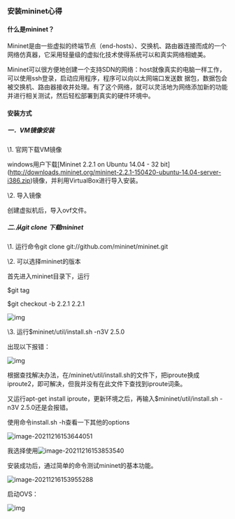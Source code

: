 ### 安装mininet心得

#### 什么是mininet？

​		Mininet是由一些虚拟的终端节点（end-hosts）、交换机、路由器连接而成的一个网络仿真器，它采用轻量级的虚拟化技术使得系统可以和真实网络相媲美。

​		Mininet可以很方便地创建一个支持SDN的网络：host就像真实的电脑一样工作，可以使用ssh登录，启动应用程序，程序可以向以太网端口发送数 据包，数据包会被交换机、路由器接收并处理。有了这个网络，就可以灵活地为网络添加新的功能并进行相关测试，然后轻松部署到真实的硬件环境中。

####  安装方式

##### 一．VM镜像安装

\1. 官网下载VM镜像

windows用户下载[Mininet 2.2.1 on Ubuntu 14.04 - 32 bit] (http://downloads.mininet.org/mininet-2.2.1-150420-ubuntu-14.04-server-i386.zip)镜像，并利用VirtualBox进行导入安装。

\2. 导入镜像

创建虚拟机后，导入ovf文件。

 

#####  二.从git clone 下载mininet

\1. 运行命令git clone git://github.com/mininet/mininet.git

\2. 可以选择mininet的版本

首先进入mininet目录下，运行

$git tag

$git checkout -b 2.2.1 2.2.1

![img](file:///C:\Users\sy\AppData\Local\Temp\ksohtml\wps9703.tmp.jpg) 

 

\3. 运行$mininet/util/install.sh -n3V 2.5.0

出现以下报错：

![img](file:///C:\Users\sy\AppData\Local\Temp\ksohtml\wps9704.tmp.jpg) 

根据查找解决办法，在/mininet/util/install.sh的文件下，把iproute换成iproute2，即可解决，但我并没有在此文件下查找到iproute词条。

又运行apt-get install iproute，更新环境之后，再输入$mininet/util/install.sh -n3V 2.5.0还是会报错。



使用命令install.sh -h查看一下其他的options

![image-20211216153644051](C:\Users\sy\AppData\Roaming\Typora\typora-user-images\image-20211216153644051.png)

我选择使用![image-20211216153853540](C:\Users\sy\AppData\Roaming\Typora\typora-user-images\image-20211216153853540.png)

安装成功后，通过简单的命令测试mininet的基本功能。

![image-20211216153955288](C:\Users\sy\AppData\Roaming\Typora\typora-user-images\image-20211216153955288.png)

启动OVS：

![img](file:///C:\Users\sy\AppData\Local\Temp\ksohtml\wps9705.tmp.jpg) 

